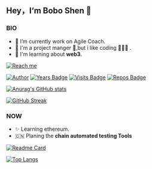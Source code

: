 ## Hey，I‘m Bobo Shen 👋

<!--
**shenyubo1982/shenyubo1982** is a ✨ _special_ ✨ repository because its `README.md` (this file) appears on your GitHub profile.
- 🤔 I’m looking for help with ...
- 💬 Ask me about ...
- 👯 I’m looking to collaborate on ...
- ⚡ Fun fact: ...
- 😄 Pronouns: ...


Here are some ideas to get you started:
-->

### BIO
- 🔭 I’m currently work on Agile Coach.
- 🌱 I'm a project manger 💼,but i like coding 👨🏻‍💻 .
- 🧠 I'm learning about **web3**.

[![Reach me](https://s2.loli.net/2022/06/12/vQyDIuP9HUq4p3R.png)](https://twitter.com/SHENYUBOBO)



[![Author](https://img.shields.io/badge/Author-shenyubo-blue "Author")](https://github.com/shenyubo1982 "Author")
[![Years Badge](https://badges.pufler.dev/years/shenyubo1982)](https://github.com/shenyubo1982)
[![Visits Badge](https://badges.pufler.dev/visits/shenyubo1982/shenyubo1982)](https://badges.pufler.dev/visits/shenyubo1982/shenyubo1982)
[![Repos Badge](https://badges.pufler.dev/repos/shenyubo1982)](https://github.com/shenyubo1982)

[![Anurag's GitHub stats](https://github-readme-stats.vercel.app/api?username=shenyubo1982&show_icons=true&theme=onedark)](https://github.com/shenyubo1982)


[![GitHub Streak](https://github-readme-streak-stats.herokuapp.com?user=shenyubo1982&theme=onedark&hide_border=true&date_format=%5BY.%5Dn.j)](https://git.io/streak-stats)


### NOW
- ✨ Learning ethereum. 
- 🇨🇳 Planing the **chain automated testing Tools**

[![Readme Card](https://github-readme-stats.vercel.app/api/pin/?username=shenyubo1982&repo=ethDemo&theme=onedark)](https://github.com/shenyubo1982/ethDemo) 

[![Top Langs](https://github-readme-stats.vercel.app/api/top-langs/?username=shenyubo1982&layout=compact&hide=javascript,html&theme=onedark)](https://github.com/shenyubo1982/ethDemo) 

<!--START_SECTION:waka-->
<!--END_SECTION:waka-->

